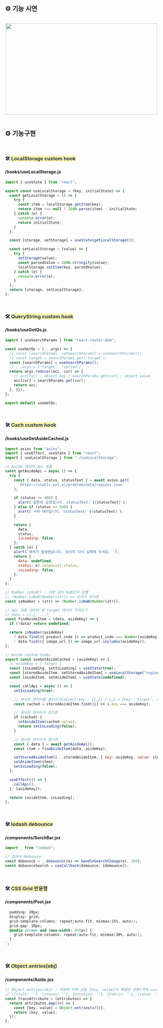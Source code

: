 ## ⚙️ 기능 시연 

<br/>

<div align="center">
    <img width="500px" height="300px" src="https://user-images.githubusercontent.com/89959952/162450936-88e4b287-1bd9-4e2c-bd74-1a86823f9b2b.gif"/>
</div>

<br/>

## ⚙️ 기능구현

<br/>

### 🛠 <span style="color: #2D3748; background-color:#fff5b1;">**LocalStorage custom hook**</span>

#### /hooks/useLocalStorage.js

```javascript
import { useState } from "react";

export const useLocalStorage = (key, initialState) => {
  const getLocalStorage = () => {
    try {
      const item = localStorage.getItem(key);
      return item !== null ? JSON.parse(item) : initialState;
    } catch (e) {
      console.error(e);
      return initialState;
    }
  };

  const [storage, setStorage] = useState(getLocalStorage());

  const setLocalStorage = (value) => {
    try {
      setStorage(value);
      const parsedValue = JSON.stringify(value);
      localStorage.setItem(key, parsedValue);
    } catch (e) {
      console.error(e);
    }
  };
  return [storage, setLocalStorage];
};
```

<br />

### 🛠 <span style="color: #2D3748; background-color:#fff5b1;">**QueryString custom hook**</span>

#### /hooks/useGetQs.js

```javascript
import { useSearchParams } from "react-router-dom";

const useGetQs = (...args) => {
  // const [searchParams, setSearchParams] = useSearchParams();
  // const target = searchParams.get('target');
  const [searchParams] = useSearchParams();
  // ...args = ["target", "option"]
  return args.reduce((acc, cur) => {
    // acc[cur] : object.key / searchParams.get(cur) : object.value
    acc[cur] = searchParams.get(cur);
    return acc;
  }, {});
};

export default useGetQs;
```

<br />

### 🛠 <span style="color: #2D3748; background-color:#fff5b1;">**Cach custom hook**</span>

#### /hooks/useGetAsideCached.js

```javascript
import axios from "axios";
import { useEffect, useState } from "react";
import { useLocalStorage } from "./useLocalStorage";

// Aside 데이터 api 호출
const getAsideApi = async () => {
  try {
    const { data, status, statusText } = await axios.get(
      `https://static.pxl.ai/problem/data/regions.json`
    );

    if (status >= 400) {
      alert(`잘못된 요청입니다. statusText: ${statusText}`);
    } else if (status >= 500) {
      alert(`서버 에러입니다. statusText: ${statusText}`);
    }

    return {
      data,
      status,
      isLoading: false,
    };
  } catch (e) {
    alert(`에러가 발생했습니다. 잠시후 다시 실행해 주세요. `);
    return {
      data: undefined,
      status: e?.response?.status,
      isLoading: false,
    };
  }
};

// Number.isNaN() : 어떤 값이 NaN인지 판별
// !Number.isNaN(Number(str)) => 숫자가 맞다면
const isNumber = (str) => !Number.isNaN(Number(str));

// api 호출 데이터 중 target 데이터 가져오기
// data = [{…}, ...]
const findAsideItem = (data, asideKey) => {
  if (!data) return undefined;

  return isNumber(asideKey)
    ? data.find(({ product_code }) => product_code === Number(asideKey))
    : data.find(({ image_url }) => image_url.includes(asideKey));
};

// Aside custom hooks
export const useGetAsideCached = (asideKey) => {
  // asideKey = { target }
  const [isLoading, setIsLoading] = useState(true);
  const [storedAsideItem, setStoredAsideItem] = useLocalStorage("region", []);
  const [asideItem, setAsideItem] = useState(undefined);

  const callApi = async () => {
    setIsLoading(true);

    // 캐시된 데이터를 불러오기(object.key : [{…}] / {…} = {key: 'target', value: {…}})
    const cached = storedAsideItem.find((i) => i.key === asideKey);

    // 캐시된 데이터가 있다면
    if (cached) {
      setAsideItem(cached.value);
      return setIsLoading(false);
    }

    // 캐시된 데이터가 없다면
    const { data } = await getAsideApi();
    const item = findAsideItem(data, asideKey);

    setStoredAsideItem([...storedAsideItem, { key: asideKey, value: item }]);
    setAsideItem(item);
    setIsLoading(false);
  };

  useEffect(() => {
    callApi();
  }, [asideKey]);

  return [asideItem, isLoading];
};
```

<br />

### 🛠 <span style="color: #2D3748; background-color:#fff5b1;">**lodash debounce**</span>

#### /components/SerchBar.jsx

```javascript
import _ from "lodash";

// 검색시 debounce
const debounce = _.debounce((e) => handleSearchChange(e), 200);
const debounceSearch = useCallback(debounce, [debounce]);
```

<br />

### 🛠 <span style="color: #2D3748; background-color:#fff5b1;">**CSS Grid 반응형**</span>

#### /components/Post.jsx

```css
  padding: 20px;
  display: grid;
  grid-template-columns: repeat(auto-fit, minmax(15%, auto));
  grid-gap: 10px;
  @media screen and (max-width: 850px) {
    grid-template-columns: repeat(auto-fit, minmax(30%, auto));
  }
`;
```

<br />

### 🛠 <span style="color: #2D3748; background-color:#fff5b1;">**Object.entries(obj)**</span>

#### /components/Aside.jsx

```javascript
// Object.entries(obj) : 객체의 키와 값을 [key, value]의 배열로 반환(객체 ==> 2차원 배열)
// [{style: ''}, {season: ''}, {occasion: ''}, {fabric: ''}, {sense: ''}, {pattern: ''}]
const transAttribute = (attributes) => {
  return attributes.map((v) => {
    const [key, value] = Object.entries(v)[0];
    return [key, value];
  });
};
```
